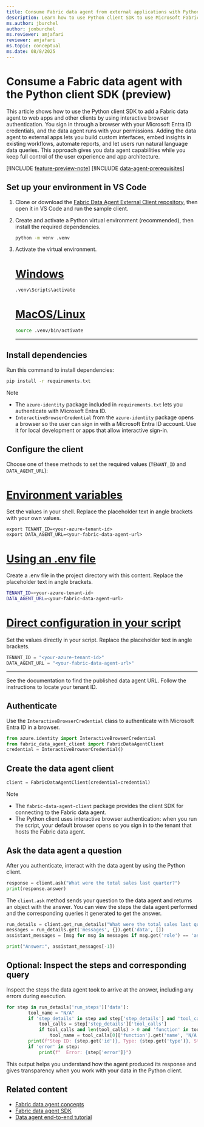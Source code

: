 ```yaml
---
title: Consume Fabric data agent from external applications with Python client SDK
description: Learn how to use Python client SDK to use Microsoft Fabric data agent in VS Code.
ms.author: jburchel
author: jonburchel
ms.reviewer: amjafari 
reviewer: amjafari 
ms.topic: conceptual
ms.date: 08/8/2025
---
```


# Consume a Fabric data agent with the Python client SDK (preview)

This article shows how to use the Python client SDK to add a Fabric data agent to web apps and other clients by using interactive browser authentication. You sign in through a browser with your Microsoft Entra ID credentials, and the data agent runs with your permissions. Adding the data agent to external apps lets you build custom interfaces, embed insights in existing workflows, automate reports, and let users run natural language data queries. This approach gives you data agent capabilities while you keep full control of the user experience and app architecture.

[!INCLUDE [feature-preview-note](../includes/feature-preview-note.md)]
[!INCLUDE [data-agent-prerequisites](includes/data-agent-prerequisites.md)]

## Set up your environment in VS Code

1. Clone or download the [Fabric Data Agent External Client repository](https://github.com/microsoft/fabric_data_agent_client/tree/main), then open it in VS Code and run the sample client.

1. Create and activate a Python virtual environment (recommended), then install the required dependencies.

      ```bash
   python -m venv .venv
   ```
   
1. Activate the virtual environment.

   # [Windows](#tab/windows)  
    
   ```cmd
   .venv\Scripts\activate
   ```

   # [MacOS/Linux](#tab/macoslinux)  
    
   ```bash
   source .venv/bin/activate
   ```

   ---

## Install dependencies

Run this command to install dependencies:

```bash
pip install -r requirements.txt
```

> [!NOTE]
> - The `azure-identity` package included in `requirements.txt` lets you authenticate with Microsoft Entra ID.
> - `InteractiveBrowserCredential` from the `azure-identity` package opens a browser so the user can sign in with a Microsoft Entra ID account. Use it for local development or apps that allow interactive sign-in.

## Configure the client 

Choose one of these methods to set the required values (`TENANT_ID` and `DATA_AGENT_URL`):

# [Environment variables](#tab/variables)  

Set the values in your shell. Replace the placeholder text in angle brackets with your own values.

```terminal
export TENANT_ID=<your-azure-tenant-id>
export DATA_AGENT_URL=<your-fabric-data-agent-url>
```

# [Using an .env file](#tab/envfile)

Create a .env file in the project directory with this content. Replace the placeholder text in angle brackets.

```bash
TENANT_ID=<your-azure-tenant-id>
DATA_AGENT_URL=<your-fabric-data-agent-url>
```

# [Direct configuration in your script](#tab/script)

Set the values directly in your script. Replace the placeholder text in angle brackets.

```python
TENANT_ID = "<your-azure-tenant-id>"
DATA_AGENT_URL = "<your-fabric-data-agent-url>"
```

---

See the documentation to find the published data agent URL. Follow the instructions to locate your tenant ID.

## Authenticate

Use the `InteractiveBrowserCredential` class to authenticate with Microsoft Entra ID in a browser.

```python
from azure.identity import InteractiveBrowserCredential
from fabric_data_agent_client import FabricDataAgentClient
credential = InteractiveBrowserCredential()
```

## Create the data agent client

```python
client = FabricDataAgentClient(credential=credential)
```
> [!NOTE]
> - The `fabric-data-agent-client` package provides the client SDK for connecting to the Fabric data agent.
> - The Python client uses interactive browser authentication: when you run the script, your default browser opens so you sign in to the tenant that hosts the Fabric data agent.

## Ask the data agent a question

After you authenticate, interact with the data agent by using the Python client.

```python
response = client.ask("What were the total sales last quarter?")
print(response.answer)
```

The `client.ask` method sends your question to the data agent and returns an object with the answer. You can view the steps the data agent performed and the corresponding queries it generated to get the answer.

```python
run_details = client.get_run_details("What were the total sales last quarter?")
messages = run_details.get('messages', {}).get('data', [])
assistant_messages = [msg for msg in messages if msg.get('role') == 'assistant']

print("Answer:", assistant_messages[-1])
```

## Optional: Inspect the steps and corresponding query

Inspect the steps the data agent took to arrive at the answer, including any errors during execution.

```python
for step in run_details['run_steps']['data']:
        tool_name = "N/A"
        if 'step_details' in step and step['step_details'] and 'tool_calls' in step['step_details']:
            tool_calls = step['step_details']['tool_calls']
            if tool_calls and len(tool_calls) > 0 and 'function' in tool_calls[0]:
                tool_name = tool_calls[0]['function'].get('name', 'N/A')
        print(f"Step ID: {step.get('id')}, Type: {step.get('type')}, Status: {step.get('status')}, Tool Name: {tool_name}")
        if 'error' in step:
            print(f"  Error: {step['error']}")
```

This output helps you understand how the agent produced its response and gives transparency when you work with your data in the Python client.

## Related content

- [Fabric data agent concepts](concept-data-agent.md)
- [Fabric data agent SDK](fabric-data-agent-sdk.md)
- [Data agent end-to-end tutorial](data-agent-end-to-end-tutorial.md)
